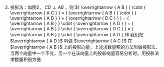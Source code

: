 2. 投影法：如图2， $C D \perp A B$ ，则 ${ \overrightarrow { A B } } \cdot { \overrightarrow { A C } } = { \overrightarrow { A B } } \cdot ( { \overrightarrow { A D } } + { \overrightarrow { D C } } ) = { \overrightarrow { A B } } \cdot { \overrightarrow { A D } } + { \overrightarrow { A B } } \cdot { \overrightarrow { D C } } = { \overrightarrow { A B } } \cdot { \overrightarrow { A D } }$ 我们把 $\overrightarrow { A D }$ 叫做 $\overrightarrow { A C }$ 在 $\overrightarrow { A B }$ 上的投影向量，上述求数量积的方法叫做投影法．当两个向量中一个不变，另一个在该向量上的投影向量容易分析时，用投影法求数量积很方便.
